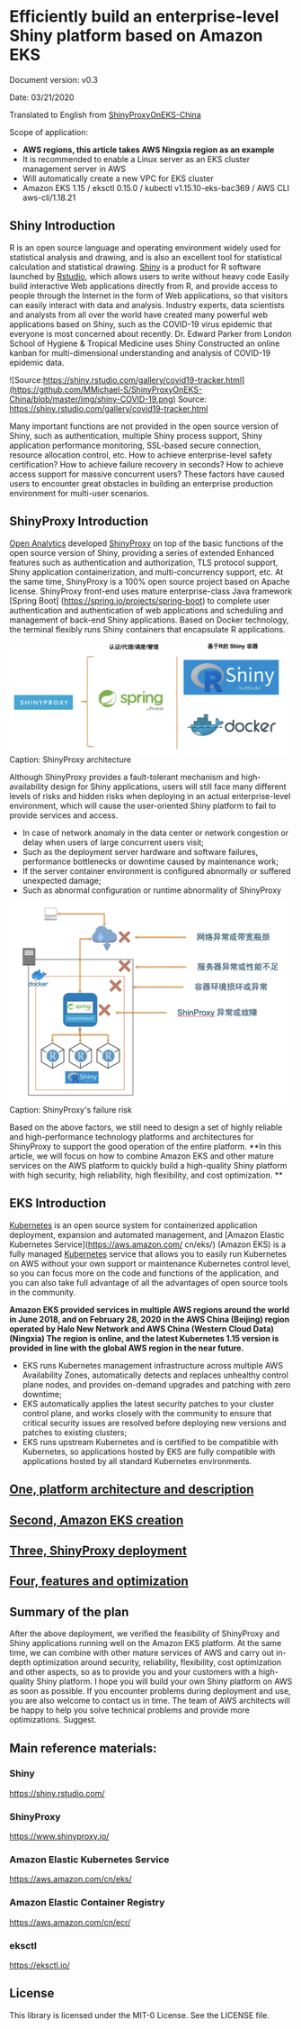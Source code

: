 # Efficiently build an enterprise-level Shiny platform based on Amazon EKS


Document version: v0.3

Date: 03/21/2020

Translated to English from [ShinyProxyOnEKS-China](https://github.com/MMichael-S/ShinyProxyOnEKS-China)

Scope of application:

* **AWS regions, this article takes AWS Ningxia region as an example**
* It is recommended to enable a Linux server as an EKS cluster management server in AWS
* Will automatically create a new VPC for EKS cluster
* Amazon EKS 1.15 / eksctl 0.15.0 / kubectl v1.15.10-eks-bac369 / AWS CLI aws-cli/1.18.21



## Shiny Introduction

R is an open source language and operating environment widely used for statistical analysis and drawing, and is also an excellent tool for statistical calculation and statistical drawing. [Shiny](https://shiny.rstudio.com/) is a product for R software launched by [Rstudio](https://rstudio.com/), which allows users to write without heavy code Easily build interactive Web applications directly from R, and provide access to people through the Internet in the form of Web applications, so that visitors can easily interact with data and analysis.
Industry experts, data scientists and analysts from all over the world have created many powerful web applications based on Shiny, such as the COVID-19 virus epidemic that everyone is most concerned about recently. Dr. Edward Parker from London School of Hygiene & Tropical Medicine uses Shiny Constructed an online kanban for multi-dimensional understanding and analysis of COVID-19 epidemic data.

![Source:https://shiny.rstudio.com/gallery/covid19-tracker.html](https://github.com/MMichael-S/ShinyProxyOnEKS-China/blob/master/img/shiny-COVID-19.png)
Source: https://shiny.rstudio.com/gallery/covid19-tracker.html

Many important functions are not provided in the open source version of Shiny, such as authentication, multiple Shiny process support, Shiny application performance monitoring, SSL-based secure connection, resource allocation control, etc. How to achieve enterprise-level safety certification? How to achieve failure recovery in seconds? How to achieve access support for massive concurrent users? These factors have caused users to encounter great obstacles in building an enterprise production environment for multi-user scenarios.

## ShinyProxy Introduction

[Open Analytics](https://www.openanalytics.eu/) developed [ShinyProxy](https://www.shinyproxy.io/) on top of the basic functions of the open source version of Shiny, providing a series of extended Enhanced features such as authentication and authorization, TLS protocol support, Shiny application containerization, and multi-concurrency support, etc. At the same time, ShinyProxy is a 100% open source project based on Apache license. ShinyProxy front-end uses mature enterprise-class Java framework [Spring Boot] (https://spring.io/projects/spring-boot) to complete user authentication and authentication of web applications and scheduling and management of back-end Shiny applications. Based on Docker technology, the terminal flexibly runs Shiny containers that encapsulate R applications.

![ShinyProxy Architecture](https://github.com/MMichael-S/ShinyProxyOnEKS-China/blob/master/img/shinyproxy-arch.png)
Caption: ShinyProxy architecture

Although ShinyProxy provides a fault-tolerant mechanism and high-availability design for Shiny applications, users will still face many different levels of risks and hidden risks when deploying in an actual enterprise-level environment, which will cause the user-oriented Shiny platform to fail to provide services and access.

* In case of network anomaly in the data center or network congestion or delay when users of large concurrent users visit;
* Such as the deployment server hardware and software failures, performance bottlenecks or downtime caused by maintenance work;
* If the server container environment is configured abnormally or suffered unexpected damage;
* Such as abnormal configuration or runtime abnormality of ShinyProxy


![ShinyProxy Failure Risk](https://github.com/MMichael-S/ShinyProxyOnEKS-China/blob/master/img/shinyproxy-risk.png)
Caption: ShinyProxy's failure risk

Based on the above factors, we still need to design a set of highly reliable and high-performance technology platforms and architectures for ShinyProxy to support the good operation of the entire platform. **In this article, we will focus on how to combine Amazon EKS and other mature services on the AWS platform to quickly build a high-quality Shiny platform with high security, high reliability, high flexibility, and cost optimization. **


## EKS Introduction

[Kubernetes](https://kubernetes.io/) is an open source system for containerized application deployment, expansion and automated management, and [Amazon Elastic Kubernetes Service](https://aws.amazon.com/ cn/eks/) (Amazon EKS) is a fully managed [Kubernetes](https://aws.amazon.com/kubernetes/) service that allows you to easily run Kubernetes on AWS without your own support or maintenance Kubernetes control level, so you can focus more on the code and functions of the application, and you can also take full advantage of all the advantages of open source tools in the community.

**Amazon EKS provided services in multiple AWS regions around the world in June 2018, and on February 28, 2020 in the AWS China (Beijing) region operated by Halo New Network and AWS China (Western Cloud Data) (Ningxia) The region is online, and the latest Kubernetes 1.15 version is provided in line with the global AWS region in the near future.**

* EKS runs Kubernetes management infrastructure across multiple AWS Availability Zones, automatically detects and replaces unhealthy control plane nodes, and provides on-demand upgrades and patching with zero downtime;
* EKS automatically applies the latest security patches to your cluster control plane, and works closely with the community to ensure that critical security issues are resolved before deploying new versions and patches to existing clusters;
* EKS runs upstream Kubernetes and is certified to be compatible with Kubernetes, so applications hosted by EKS are fully compatible with applications hosted by all standard Kubernetes environments.

## [One, platform architecture and description](https://github.com/MMichael-S/ShinyProxyOnEKS-China/blob/master/doc/1-Architecture.md)



## [Second, Amazon EKS creation](https://github.com/MMichael-S/ShinyProxyOnEKS-China/blob/master/doc/2-EKS-Create.md)



## [Three, ShinyProxy deployment](https://github.com/MMichael-S/ShinyProxyOnEKS-China/blob/master/doc/3-ShinyProxy-Deploy.md)



## [Four, features and optimization](https://github.com/MMichael-S/ShinyProxyOnEKS-China/blob/master/doc/4-Optimization.md)


## Summary of the plan

After the above deployment, we verified the feasibility of ShinyProxy and Shiny applications running well on the Amazon EKS platform. At the same time, we can combine with other mature services of AWS and carry out in-depth optimization around security, reliability, flexibility, cost optimization and other aspects, so as to provide you and your customers with a high-quality Shiny platform. I hope you will build your own Shiny platform on AWS as soon as possible. If you encounter problems during deployment and use, you are also welcome to contact us in time. The team of AWS architects will be happy to help you solve technical problems and provide more optimizations. Suggest.


## Main reference materials:

### Shiny

https://shiny.rstudio.com/

### ShinyProxy

https://www.shinyproxy.io/

### Amazon Elastic Kubernetes Service

https://aws.amazon.com/cn/eks/

### Amazon Elastic Container Registry

https://aws.amazon.com/cn/ecr/

### eksctl

https://eksctl.io/


## License

This library is licensed under the MIT-0 License. See the LICENSE file.
